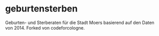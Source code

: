 # geburtensterben

Geburten- und Sterberaten für die Stadt Moers basierend auf den Daten von 2014.
Forked von codeforcologne.
